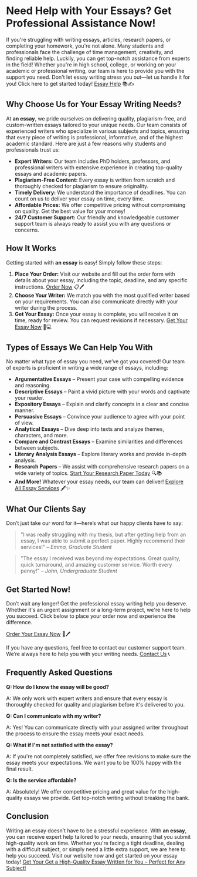 <h1>Need Help with Your Essays? Get Professional Assistance Now!</h1>

<p>If you're struggling with writing essays, articles, research papers, or completing your homework, you're not alone. Many students and professionals face the challenge of time management, creativity, and finding reliable help. Luckily, you can get top-notch assistance from experts in the field! Whether you're in high school, college, or working on your academic or professional writing, our team is here to provide you with the support you need. Don't let essay writing stress you out—let us handle it for you! Click here to get started today! <a href="https://tinyurl.com/topessay?keyword=an+essay">Essay Help</a> 📚✍️</p>

<h2>Why Choose Us for Your Essay Writing Needs?</h2>

<p>At <strong>an essay</strong>, we pride ourselves on delivering quality, plagiarism-free, and custom-written essays tailored to your unique needs. Our team consists of experienced writers who specialize in various subjects and topics, ensuring that every piece of writing is professional, informative, and of the highest academic standard. Here are just a few reasons why students and professionals trust us:</p>

<ul>
  <li><strong>Expert Writers:</strong> Our team includes PhD holders, professors, and professional writers with extensive experience in creating top-quality essays and academic papers.</li>
  <li><strong>Plagiarism-Free Content:</strong> Every essay is written from scratch and thoroughly checked for plagiarism to ensure originality.</li>
  <li><strong>Timely Delivery:</strong> We understand the importance of deadlines. You can count on us to deliver your essay on time, every time.</li>
  <li><strong>Affordable Prices:</strong> We offer competitive pricing without compromising on quality. Get the best value for your money!</li>
  <li><strong>24/7 Customer Support:</strong> Our friendly and knowledgeable customer support team is always ready to assist you with any questions or concerns.</li>
</ul>

<h2>How It Works</h2>

<p>Getting started with <strong>an essay</strong> is easy! Simply follow these steps:</p>

<ol>
  <li><strong>Place Your Order:</strong> Visit our website and fill out the order form with details about your essay, including the topic, deadline, and any specific instructions. <a href="https://tinyurl.com/topessay?keyword=an+essay">Order Now</a> 📋🖊️</li>
  <li><strong>Choose Your Writer:</strong> We match you with the most qualified writer based on your requirements. You can also communicate directly with your writer during the process.</li>
  <li><strong>Get Your Essay:</strong> Once your essay is complete, you will receive it on time, ready for review. You can request revisions if necessary. <a href="https://tinyurl.com/topessay?keyword=an+essay">Get Your Essay Now</a> 📝💻</li>
</ol>

<h2>Types of Essays We Can Help You With</h2>

<p>No matter what type of essay you need, we’ve got you covered! Our team of experts is proficient in writing a wide range of essays, including:</p>

<ul>
  <li><strong>Argumentative Essays</strong> – Present your case with compelling evidence and reasoning.</li>
  <li><strong>Descriptive Essays</strong> – Paint a vivid picture with your words and captivate your reader.</li>
  <li><strong>Expository Essays</strong> – Explain and clarify concepts in a clear and concise manner.</li>
  <li><strong>Persuasive Essays</strong> – Convince your audience to agree with your point of view.</li>
  <li><strong>Analytical Essays</strong> – Dive deep into texts and analyze themes, characters, and more.</li>
  <li><strong>Compare and Contrast Essays</strong> – Examine similarities and differences between subjects.</li>
  <li><strong>Literary Analysis Essays</strong> – Explore literary works and provide in-depth analysis.</li>
  <li><strong>Research Papers</strong> – We assist with comprehensive research papers on a wide variety of topics. <a href="https://tinyurl.com/topessay?keyword=an+essay">Start Your Research Paper Today</a> 🔍📚</li>
  <li><strong>And More!</strong> Whatever your essay needs, our team can deliver! <a href="https://tinyurl.com/topessay?keyword=an+essay">Explore All Essay Services</a> 🖋️✨</li>
</ul>

<h2>What Our Clients Say</h2>

<p>Don’t just take our word for it—here’s what our happy clients have to say:</p>

<blockquote>
  <p>"I was really struggling with my thesis, but after getting help from an essay, I was able to submit a perfect paper. Highly recommend their services!" – <em>Emma, Graduate Student</em></p>
</blockquote>

<blockquote>
  <p>"The essay I received was beyond my expectations. Great quality, quick turnaround, and amazing customer service. Worth every penny!" – <em>John, Undergraduate Student</em></p>
</blockquote>

<h2>Get Started Now!</h2>

<p>Don’t wait any longer! Get the professional essay writing help you deserve. Whether it's an urgent assignment or a long-term project, we're here to help you succeed. Click below to place your order now and experience the difference.</p>

<p><a href="https://tinyurl.com/topessay?keyword=an+essay">Order Your Essay Now</a> 💼🖊️</p>

<p>If you have any questions, feel free to contact our customer support team. We’re always here to help you with your writing needs. <a href="https://tinyurl.com/topessay?keyword=an+essay">Contact Us</a> 📞</p>

<h2>Frequently Asked Questions</h2>

<p><strong>Q: How do I know the essay will be good?</strong></p>
<p>A: We only work with expert writers and ensure that every essay is thoroughly checked for quality and plagiarism before it's delivered to you.</p>

<p><strong>Q: Can I communicate with my writer?</strong></p>
<p>A: Yes! You can communicate directly with your assigned writer throughout the process to ensure the essay meets your exact needs.</p>

<p><strong>Q: What if I'm not satisfied with the essay?</strong></p>
<p>A: If you're not completely satisfied, we offer free revisions to make sure the essay meets your expectations. We want you to be 100% happy with the final result.</p>

<p><strong>Q: Is the service affordable?</strong></p>
<p>A: Absolutely! We offer competitive pricing and great value for the high-quality essays we provide. Get top-notch writing without breaking the bank.</p>

<h2>Conclusion</h2>

<p>Writing an essay doesn’t have to be a stressful experience. With <strong>an essay</strong>, you can receive expert help tailored to your needs, ensuring that you submit high-quality work on time. Whether you're facing a tight deadline, dealing with a difficult subject, or simply need a little extra support, we are here to help you succeed. Visit our website now and get started on your essay today! <a href="https://tinyurl.com/topessay?keyword=an+essay">Get Your
Get a High-Quality Essay Written for You – Perfect for Any Subject!
